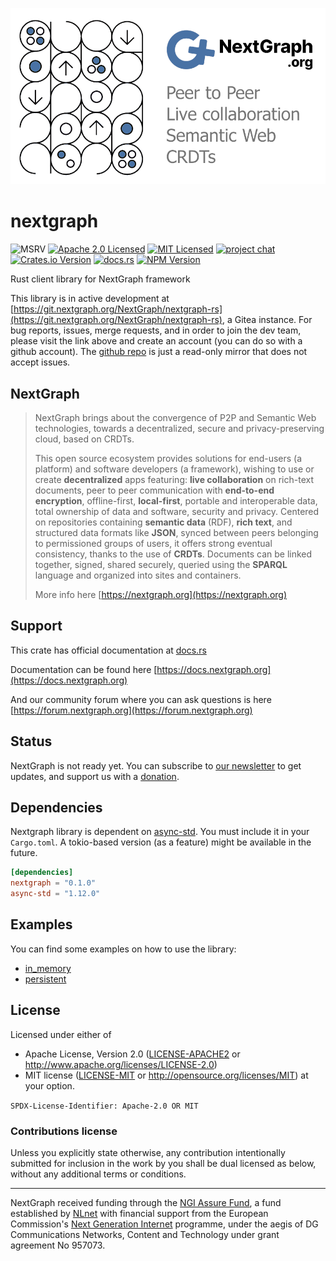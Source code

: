 <p align="center">
    <img src=".static/header.png" alt="nextgraph-header" />
</p>

# nextgraph

![MSRV][rustc-image]
[![Apache 2.0 Licensed][license-image]][license-link]
[![MIT Licensed][license-image2]][license-link2]
[![project chat](https://img.shields.io/badge/zulip-join_chat-brightgreen.svg)](https://forum.nextgraph.org)
[![Crates.io Version](https://img.shields.io/crates/v/nextgraph)](https://crates.io/crates/nextgraph)
[![docs.rs](https://img.shields.io/docsrs/nextgraph)](https://docs.rs/nextgraph)
[![NPM Version](https://img.shields.io/npm/v/nextgraph)](https://www.npmjs.com/package/nextgraph)

Rust client library for NextGraph framework

This library is in active development at [https://git.nextgraph.org/NextGraph/nextgraph-rs](https://git.nextgraph.org/NextGraph/nextgraph-rs), a Gitea instance. For bug reports, issues, merge requests, and in order to join the dev team, please visit the link above and create an account (you can do so with a github account). The [github repo](https://github.com/nextgraph-org/nextgraph-rs) is just a read-only mirror that does not accept issues.

## NextGraph

> NextGraph brings about the convergence of P2P and Semantic Web technologies, towards a decentralized, secure and privacy-preserving cloud, based on CRDTs.
>
> This open source ecosystem provides solutions for end-users (a platform) and software developers (a framework), wishing to use or create **decentralized** apps featuring: **live collaboration** on rich-text documents, peer to peer communication with **end-to-end encryption**, offline-first, **local-first**, portable and interoperable data, total ownership of data and software, security and privacy. Centered on repositories containing **semantic data** (RDF), **rich text**, and structured data formats like **JSON**, synced between peers belonging to permissioned groups of users, it offers strong eventual consistency, thanks to the use of **CRDTs**. Documents can be linked together, signed, shared securely, queried using the **SPARQL** language and organized into sites and containers.
>
> More info here [https://nextgraph.org](https://nextgraph.org)

## Support

This crate has official documentation at [docs.rs](https://docs.rs/nextgraph/0.1.0/nextgraph/)

Documentation can be found here [https://docs.nextgraph.org](https://docs.nextgraph.org)

And our community forum where you can ask questions is here [https://forum.nextgraph.org](https://forum.nextgraph.org)

## Status

NextGraph is not ready yet. You can subscribe to [our newsletter](https://list.nextgraph.org/subscription/form) to get updates, and support us with a [donation](https://nextgraph.org/donate/).

## Dependencies

Nextgraph library is dependent on [async-std](https://async.rs/). You must include it in your `Cargo.toml`.
A tokio-based version (as a feature) might be available in the future.

```toml
[dependencies]
nextgraph = "0.1.0"
async-std = "1.12.0"
```

## Examples

You can find some examples on how to use the library:

- [in_memory](examples/in_memory)
- [persistent](examples/persistent)

## License

Licensed under either of

- Apache License, Version 2.0 ([LICENSE-APACHE2](LICENSE-APACHE2) or http://www.apache.org/licenses/LICENSE-2.0)
- MIT license ([LICENSE-MIT](LICENSE-MIT) or http://opensource.org/licenses/MIT)
  at your option.

`SPDX-License-Identifier: Apache-2.0 OR MIT`

### Contributions license

Unless you explicitly state otherwise, any contribution intentionally submitted
for inclusion in the work by you shall be dual licensed as below, without any
additional terms or conditions.

---

NextGraph received funding through the [NGI Assure Fund](https://nlnet.nl/project/NextGraph/index.html), a fund established by [NLnet](https://nlnet.nl/) with financial support from the European Commission's [Next Generation Internet](https://ngi.eu/) programme, under the aegis of DG Communications Networks, Content and Technology under grant agreement No 957073.

[rustc-image]: https://img.shields.io/badge/rustc-1.74+-blue.svg
[license-image]: https://img.shields.io/badge/license-Apache2.0-blue.svg
[license-link]: https://git.nextgraph.org/NextGraph/nextgraph-rs/raw/branch/master/LICENSE-APACHE2
[license-image2]: https://img.shields.io/badge/license-MIT-blue.svg
[license-link2]: https://git.nextgraph.org/NextGraph/nextgraph-rs/src/branch/master/LICENSE-MIT
